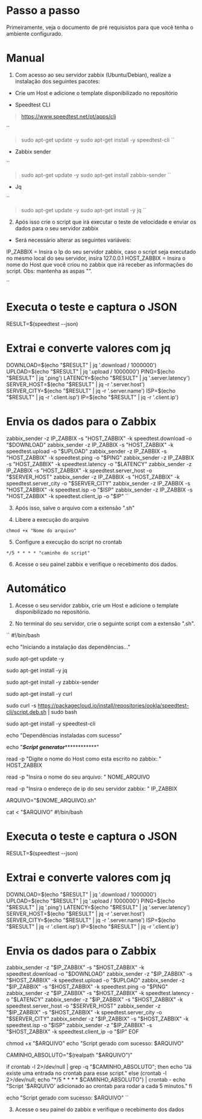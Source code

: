 # Passo a passo

Primeiramente, veja o documento de pré requisistos para que você tenha o ambiente configurado.

# Manual

1. Com acesso ao seu servidor zabbix (Ubuntu/Debian), realize a instalação dos seguintes pacotes:

- Crie um Host e adicione o template disponibilizado no repositório

- Speedtest CLI

> https://www.speedtest.net/pt/apps/cli

``
>sudo apt-get update -y
>sudo apt-get install -y speedtest-cli
``

- Zabbix sender

``
>sudo apt-get update -y
> sudo apt-get install zabbix-sender
``

- Jq

``
>sudo apt-get update -y
>sudo apt-get install -y jq
``

2. Após isso crie o script que irá executar o teste de velocidade e enviar os dados para o seu servidor zabbix

- Será necessário alterar as seguintes variáveis:

IP_ZABBIX = Insira o Ip do seu servidor zabbix, caso o script seja executado no mesmo local do seu servidor, insira 127.0.0.1
HOST_ZABBIX = Insira o nome do Host que você criou no zabbix que irá receber as informações do script. Obs: mantenha as aspas "".

``
# Executa o teste e captura o JSON
RESULT=$(speedtest --json)

# Extrai e converte valores com jq
DOWNLOAD=$(echo "$RESULT" | jq '.download / 1000000')
UPLOAD=$(echo "$RESULT" | jq '.upload / 1000000')
PING=$(echo "$RESULT" | jq '.ping')
LATENCY=$(echo "$RESULT" | jq '.server.latency')
SERVER_HOST=$(echo "$RESULT" | jq -r '.server.host')
SERVER_CITY=$(echo "$RESULT" | jq -r '.server.name')
ISP=$(echo "$RESULT" | jq -r '.client.isp')
IP=$(echo "$RESULT" | jq -r '.client.ip')

# Envia os dados para o Zabbix
zabbix_sender -z IP_ZABBIX -s "HOST_ZABBIX" -k speedtest.download -o "$DOWNLOAD"
zabbix_sender -z IP_ZABBIX -s "HOST_ZABBIX" -k speedtest.upload -o "$UPLOAD"
zabbix_sender -z IP_ZABBIX -s "HOST_ZABBIX" -k speedtest.ping -o "$PING"
zabbix_sender -z IP_ZABBIX -s "HOST_ZABBIX" -k speedtest.latency -o "$LATENCY"
zabbix_sender -z IP_ZABBIX -s "HOST_ZABBIX" -k speedtest.server_host -o "$SERVER_HOST"
zabbix_sender -z IP_ZABBIX -s "HOST_ZABBIX" -k speedtest.server_city -o "$SERVER_CITY"
zabbix_sender -z IP_ZABBIX -s "HOST_ZABBIX" -k speedtest.isp -o "$ISP"
zabbix_sender -z IP_ZABBIX -s "HOST_ZABBIX" -k speedtest.client_ip -o "$IP"
``

3. Após isso, salve o arquivo com a extensão ".sh"

4. Libere a execução do arquivo

``
chmod +x "Nome do arquivo"
``

5. Configure a execução do script no crontab

``
*/5 * * * * "caminho do script"
``

6. Acesse o seu painel zabbix e verifique o recebimento dos dados.

# Automático

1. Acesse o seu servidor zabbix, crie um Host e adicione o template disponibilizado no repositório.

2. No terminal do seu servidor, crie o seguinte script com a extensão ".sh".

``
#!/bin/bash

echo "Iniciando a instalação das dependências..."

sudo apt-get update -y

sudo apt-get install -y jq

sudo apt-get install -y zabbix-sender

sudo apt-get install -y curl

sudo curl -s https://packagecloud.io/install/repositories/ookla/speedtest-cli/script.deb.sh | sudo bash

sudo apt-get install -y speedtest-cli

echo "Dependências instaladas com sucesso"

echo "***************************Script generator***************************************"

read -p "Digite o nome do Host como esta escrito no zabbix: " HOST_ZABBIX

read -p "Insira o nome do seu arquivo: " NOME_ARQUIVO

read -p "Insira o endereço de ip do seu servidor zabbix: " IP_ZABBIX

ARQUIVO="${NOME_ARQUIVO}.sh"

cat <<EOF > "$ARQUIVO"
#!/bin/bash

# Executa o teste e captura o JSON
RESULT=\$(speedtest --json)

# Extrai e converte valores com jq
DOWNLOAD=\$(echo "\$RESULT" | jq '.download / 1000000')
UPLOAD=\$(echo "\$RESULT" | jq '.upload / 1000000')
PING=\$(echo "\$RESULT" | jq '.ping')
LATENCY=\$(echo "\$RESULT" | jq '.server.latency')
SERVER_HOST=\$(echo "\$RESULT" | jq -r '.server.host')
SERVER_CITY=\$(echo "\$RESULT" | jq -r '.server.name')
ISP=\$(echo "\$RESULT" | jq -r '.client.isp')
IP=\$(echo "\$RESULT" | jq -r '.client.ip')

# Envia os dados para o Zabbix
zabbix_sender -z "$IP_ZABBIX" -s "$HOST_ZABBIX" -k speedtest.download -o "\$DOWNLOAD"
zabbix_sender -z "$IP_ZABBIX" -s "$HOST_ZABBIX" -k speedtest.upload -o "\$UPLOAD"
zabbix_sender -z "$IP_ZABBIX" -s "$HOST_ZABBIX" -k speedtest.ping -o "\$PING"
zabbix_sender -z "$IP_ZABBIX" -s "$HOST_ZABBIX" -k speedtest.latency -o "\$LATENCY"
zabbix_sender -z "$IP_ZABBIX" -s "$HOST_ZABBIX" -k speedtest.server_host -o "\$SERVER_HOST"
zabbix_sender -z "$IP_ZABBIX" -s "$HOST_ZABBIX" -k speedtest.server_city -o "\$SERVER_CITY"
zabbix_sender -z "$IP_ZABBIX" -s "$HOST_ZABBIX" -k speedtest.isp -o "\$ISP"
zabbix_sender -z "$IP_ZABBIX" -s "$HOST_ZABBIX" -k speedtest.client_ip -o "\$IP"
EOF

chmod +x "$ARQUIVO"
echo "Script gerado com sucesso: $ARQUIVO"

CAMINHO_ABSOLUTO="$(realpath "$ARQUIVO")"


if crontab -l 2>/dev/null | grep -q "$CAMINHO_ABSOLUTO"; then
    echo "Já existe uma entrada no crontab para esse script."
else
    (crontab -l 2>/dev/null; echo "*/5 * * * * $CAMINHO_ABSOLUTO") | crontab -
    echo "Script '$ARQUIVO' adicionado ao crontab para rodar a cada 5 minutos."
fi

echo "Script gerado com sucesso: $ARQUIVO"
``

3. Acesse o seu painel do zabbix e verifique o recebimento dos dados
